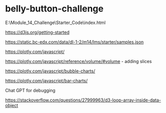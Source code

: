 # belly-button-challenge

E:\Module_14_Challenge\Starter_Code\index.html

https://d3js.org/getting-started

https://static.bc-edx.com/data/dl-1-2/m14/lms/starter/samples.json

https://plotly.com/javascript/

https://plotly.com/javascript/reference/volume/#volume - adding slices

https://plotly.com/javascript/bubble-charts/

https://plotly.com/javascript/bar-charts/

Chat GPT for debugging

https://stackoverflow.com/questions/27999963/d3-loop-array-inside-data-object
